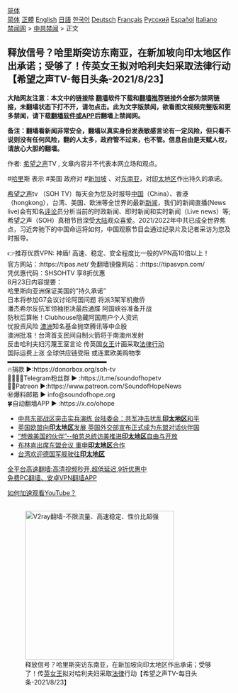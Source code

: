 <!-- 面包屑导航 --> <div class="breadcrumb"><!-- GTranslate: https://gtranslate.io/ -->  <div class="switcher notranslate">  <div class="selected">  <a href="#" onclick="return false;"> 简体</a>  </div>  <div class="option">  <a href="https://www.bannedbook.org" onclick="doGTranslate('zh-CN|zh-CN');jQuery('div.switcher div.selected a').html(jQuery(this).html());return false;" title="简体中文" class="nturl selected"> 简体</a>  <a href="https://www.bannedbook.org/zh-tw/" onclick="doGTranslate('zh-CN|zh-TW');jQuery('div.switcher div.selected a').html(jQuery(this).html());return false;" title="繁體中文" class="nturl"> 正體</a>  <a href="https://www.bannedbook.org/en/" onclick="doGTranslate('zh-CN|en');jQuery('div.switcher div.selected a').html(jQuery(this).html());return false;" title="English" class="nturl"> English</a>  <a href="https://www.bannedbook.org/ja/" onclick="doGTranslate('zh-CN|ja');jQuery('div.switcher div.selected a').html(jQuery(this).html());return false;" title="日本語" class="nturl"> 日語</a>  <a href="https://www.bannedbook.org/ko/" onclick="doGTranslate('zh-CN|ko');jQuery('div.switcher div.selected a').html(jQuery(this).html());return false;" title="한국어" class="nturl"> 한국어</a>  <a href="https://www.bannedbook.org/de/" onclick="doGTranslate('zh-CN|de');jQuery('div.switcher div.selected a').html(jQuery(this).html());return false;" title="Deutsch" class="nturl"> Deutsch</a>  <a href="https://www.bannedbook.org/fr/" onclick="doGTranslate('zh-CN|fr');jQuery('div.switcher div.selected a').html(jQuery(this).html());return false;" title="Français" class="nturl"> Français</a>  <a href="https://www.bannedbook.org/ru/" onclick="doGTranslate('zh-CN|ru');jQuery('div.switcher div.selected a').html(jQuery(this).html());return false;" title="Русский" class="nturl"> Русский</a>  <a href="https://www.bannedbook.org/es/" onclick="doGTranslate('zh-CN|es');jQuery('div.switcher div.selected a').html(jQuery(this).html());return false;" title="Español" class="nturl"> Español</a>  <a href="https://www.bannedbook.org/it/" onclick="doGTranslate('zh-CN|it');jQuery('div.switcher div.selected a').html(jQuery(this).html());return false;" title="Italiano" class="nturl"> Italiano</a>  </div>  </div>      <div class='breadcrumb-sub'><!-- Breadcrumb NavXT 6.3.0 --> <a href="https://www.bannedbook.org/" class="home">禁闻网</a> &gt; <a href="https://www.bannedbook.org/bnews/cbnews/" class="category">中共禁闻</a> &gt; 正文</div></div><h2>释放信号？哈里斯突访东南亚，在新加坡向印太地区作出承诺；受够了！传英女王拟对哈利夫妇采取法律行动【希望之声TV-每日头条-2021/8/23】</h2> <p class="notice"><b>大陆网友注意：本文中的链接除 <a href="https://github.com/bannedbook/fanqiang" >翻墙</a>软件下载和<a href="https://github.com/killgcd/justmysocks/blob/master/README.md">翻墙推荐</a>链接外全部为禁网链接，未翻墙状态下打不开，请勿点击。此为文字版禁闻，欲看图文视频完整版和更多禁闻，请下载<a href="https://github.com/bannedbook/fanqiang">翻墙软件或APP</a>后翻墙上禁闻网。</p><p>备注：翻墙看新闻非常安全，翻墙以真实身份发表敏感言论有一定风险，但只看不说则没有任何风险，翻的人太多，政府管不过来，也不管。信息自由是天赋人权，请放心大胆的翻墙。</b></p>  <div class="entry"> <p>作者: <span class='wp_keywordlink_affiliate'><a href="https://www.soundofhope.org" title="希望之声" target="_blank">希望之声</a></span>TV , 文章内容并不代表本网立场和观点。</p> <figure></figure> <p>#<a href="https://www.bannedbook.org/bnews/tag/%E5%93%88%E9%87%8C/" class="st_tag internal_tag" rel="tag" title="标签 哈里 下的日志">哈里</a>斯 表示 #美国 政府对 #<a href="https://www.bannedbook.org/bnews/tag/%e6%96%b0%e5%8a%a0%e5%9d%a1/" class="st_tag internal_tag" rel="tag" title="标签 新加坡 下的日志">新加坡</a> 、对<a href="https://www.bannedbook.org/bnews/tag/%e4%b8%9c%e5%8d%97%e4%ba%9a/" class="st_tag internal_tag" rel="tag" title="标签 东南亚 下的日志">东南亚</a>，对<a href="https://www.bannedbook.org/bnews/tag/%e5%8d%b0%e5%a4%aa%e5%9c%b0%e5%8c%ba/" class="st_tag internal_tag" rel="tag" title="标签 印太地区 下的日志">印太地区</a>作出持久的承诺。</p>  <p><a href="https://www.bannedbook.org/bnews/tag/%e5%b8%8c%e6%9c%9b%e4%b9%8b%e5%a3%b0/" class="st_tag internal_tag" rel="tag" title="标签 希望之声 下的日志">希望之声</a>tv （SOH  TV）每天会为您及时报导<span class='wp_keywordlink_affiliate'><a href="https://www.bannedbook.org/" title="中国" target="_blank">中国</a></span>（China）、香港（hongkong），台湾、美国、欧洲等全世界的最新<span class='wp_keywordlink_affiliate'><a href="https://www.bannedbook.org/" title="新闻">新闻</a></span>，我们的新闻直播(News live)会有知名<span class='wp_keywordlink_affiliate'><a href="https://www.bannedbook.org/bnews/comments/" title="新闻评论" target="_blank">评论</a></span>员分析当前的时政新闻、即时新闻和实时新闻（Live news）等; 希望之声（SOH）真相节目深受<span class='wp_keywordlink_affiliate'><a href="https://www.bannedbook.org/" title="大陆" target="_blank">大陆</a></span>观众喜爱。2021/2022年中共已成全世界焦点，习近奔驰下的中国命运将如何，中国观察节目会通过纪录片及记者采访为您及时报导。</p> <p>👉推荐优质VPN: 神盾! 高速、稳定、安全程度比一般的VPN高10倍以上！<br /> 官方网站：:https://tipas.net/​      免翻墙镜像网站：:https://tipasvpn.com/<br /> 凭优惠代码：SHSOHTV 享8折优惠<br /> 8月23日内容提要：<br /> 哈里斯向亚洲保证美国的&#8221;持久承诺&#8221;<br /> 日本将参加G7会议讨论阿国问题 将派3架军机撤侨<br /> 潘杰希尔反抗军领袖拒决最后通牒 阿国峡谷准备开战<br /> 防秋后算帐！Clubhouse隐藏阿国用户个人资讯<br /> 忧投资风险 <a href="https://www.bannedbook.org/bnews/tag/%e6%be%b3%e6%b4%b2/" class="st_tag internal_tag" rel="tag" title="标签 澳洲 下的日志">澳洲</a>知名基金抛空腾讯等中企股<br /> 澳洲批准！台湾首支民间自制火箭将于南澳州发射<br /> 反击哈利夫妇污蔑王室言论 传英国<a href="https://www.bannedbook.org/bnews/tag/%e5%a5%b3%e7%8e%8b/" class="st_tag internal_tag" rel="tag" title="标签 女王 下的日志">女王</a>计画采取<a href="https://www.bannedbook.org/bnews/tag/%E6%B3%95%E5%BE%8B%E8%A1%8C%E5%8A%A8/" class="st_tag internal_tag" rel="tag" title="标签 法律行动 下的日志">法律行动</a><br /> 国际运费上涨 全球供应链受阻 或连累欧美购物季<br />  ▬▬▬▬▬▬▬▬▬▬▬▬▬▬▬▬<br /> 🔥捐款     ►:https://donorbox.org/soh-tv<br /> 👨‍👨‍👦‍👦Telegram粉丝群  ► :https://t.me/soundofhopetv<br /> 🦸‍♂️️Patreon  ►:https://www.patreon.com/SoundofHopeNews<br /> ㊙️爆料邮箱        ► info@soundofhope.org<br /> 🍀自动翻墙APP ► :https://x.co/ohope</p>  <ul class='op-related-articles' title='相关阅读'> <li><a href='https://www.bannedbook.org/bnews/comments/20210817/1607961.html' target='_blank'>中共东部战区突击实兵演练 台陆委会：共军冲击扰乱<b>印太地区</b>和平</a></li> <li><a href='https://www.bannedbook.org/bnews/headline/20210806/1601052.html' target='_blank'>英国欧盟向<b>印太地区</b>发展 英国外交部宣布正式成为东盟对话伙伴国</a></li> <li><a href='https://www.bannedbook.org/bnews/worldnews/usa/20210805/1600652.html' target='_blank'>“想做美国的伙伴”--帕劳总统访美推进<b>印太地区</b>自由与开放</a></li> <li><a href='https://www.bannedbook.org/bnews/headline/20210805/1600413.html' target='_blank'>布林肯出席东盟会议 重申<b>印太地区</b>合作</a></li> <li><a href='https://www.bannedbook.org/bnews/headline/20210804/1599770.html' target='_blank'>台湾欢迎德国军舰驶往<b>印太地区</b></a></li> </ul> <p class="texttj"> <a href="https://github.com/bannedbook/fanqiang/wiki/V2ray%E6%9C%BA%E5%9C%BA" target="_blank">全平台高速翻墙:高清视频秒开,超低延迟,9折优惠中</a><br/> <a href="https://github.com/bannedbook/fanqiang/wiki/%E7%A6%81%E9%97%BB%E7%BD%91%E5%AE%89%E5%8D%93%E7%BF%BB%E5%A2%99%E6%96%B0%E9%97%BBAPP" target="_blank">免费PC翻墙、安卓VPN翻墙APP</a></p><p><a href='https://www.bannedbook.org/bnews/topimagenews/20180409/925596.html' target='_blank'>如何加速观看YouTube？ </a></p>  <figure class='op-interactive'><br/><a href="https://github.com/bannedbook/fanqiang/wiki/V2ray%E6%9C%BA%E5%9C%BA"><img src="https://raw.githubusercontent.com/bannedbook/fanqiang/master/v2ss/images/v2free.jpg" width="336" alt="V2ray翻墙-不限流量、高速稳定、性价比超强"></a><br/><figcaption>释放信号？哈里斯突访东南亚，在新加坡向印太地区作出承诺；受够了！传<a href="https://www.bannedbook.org/bnews/tag/%e8%8b%b1%e5%a5%b3%e7%8e%8b/" class="st_tag internal_tag" rel="tag" title="标签 英女王 下的日志">英女王</a>拟对哈利夫妇采取<a href="https://www.bannedbook.org/bnews/tag/%e6%b3%95%e5%be%8b/" class="st_tag internal_tag" rel="tag" title="标签 法律 下的日志">法律</a>行动【希望之声TV-每日头条-2021/8/23】</figcaption></figure> </p><a name='sharetosocial'></a>  <div style="margin-bottom:5px;padding-bottom:5px;clear:both"> <div id="archive-pix-1" class="banner-ads"> <!-- AuctionX Display platform tag START --> <div id="26318x728x90x621x_ADSLOT2" clicktrack="%%CLICK_URL_ESC%%"></div> <!-- AuctionX Display platform tag END --> </div> <div id="archive-pix-2" class="banner-ads"> <!-- AuctionX Display platform tag START --> <div id="26315x300x250x621x_ADSLOT2" clicktrack="%%CLICK_URL_ESC%%"></div> <!-- AuctionX Display platform tag END --> </div> </div>  <div id="archive-pix-1" class="banner-ads"> <!-- AuctionX Display platform tag START --> <div id="26318x728x90x621x_ADSLOT3" clicktrack="%%CLICK_URL_ESC%%"></div> <!-- AuctionX Display platform tag END --> </div> </div><!--END ENTRY--> 